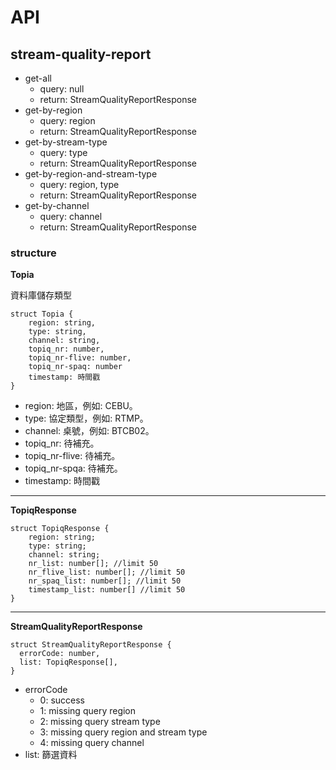 # API

## stream-quality-report
- get-all
  - query: null
  - return: StreamQualityReportResponse
- get-by-region
  - query: region
  - return: StreamQualityReportResponse
- get-by-stream-type
  - query: type
  - return: StreamQualityReportResponse
- get-by-region-and-stream-type
  - query: region, type
  - return: StreamQualityReportResponse
- get-by-channel
  - query: channel
  - return: StreamQualityReportResponse


### structure

<b>Topia</b>
<p>資料庫儲存類型</p>

```
struct Topia {
    region: string,
    type: string,
    channel: string,
    topiq_nr: number,
    topiq_nr-flive: number,
    topiq_nr-spaq: number
    timestamp: 時間戳
}
```
- region: 地區，例如: CEBU。
- type: 協定類型，例如: RTMP。
- channel: 桌號，例如: BTCB02。
- topiq_nr: 待補充。
- topiq_nr-flive: 待補充。
- topiq_nr-spqa: 待補充。
- timestamp: 時間戳

---
<b>TopiqResponse</b>
```
struct TopiqResponse {
    region: string;
    type: string;
    channel: string;
    nr_list: number[]; //limit 50
    nr_flive_list: number[]; //limit 50
    nr_spaq_list: number[]; //limit 50
    timestamp_list: number[] //limit 50
}
```

---

<b>StreamQualityReportResponse</b>
```
struct StreamQualityReportResponse {
  errorCode: number,
  list: TopiqResponse[],
}
```

- errorCode
  - 0: success
  - 1: missing query region
  - 2: missing query stream type
  - 3: missing query region and stream type
  - 4: missing query channel
- list: 篩選資料

